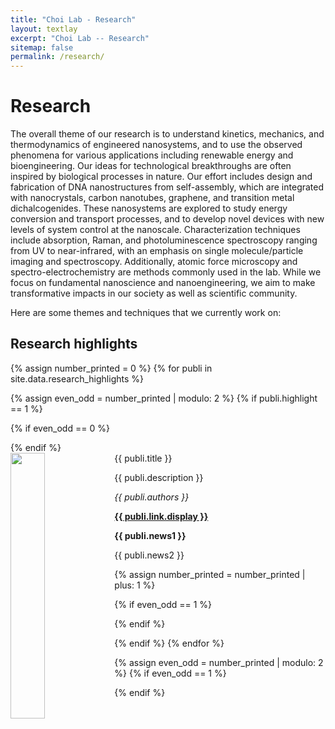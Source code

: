 ```yaml
---
title: "Choi Lab - Research"
layout: textlay
excerpt: "Choi Lab -- Research"
sitemap: false
permalink: /research/
---
```


# Research

The overall theme of our research is to understand kinetics, mechanics, and thermodynamics of engineered nanosystems, and to use the observed phenomena for various applications including renewable energy and bioengineering. Our ideas for technological breakthroughs are often inspired by biological processes in nature. Our effort includes design and fabrication of DNA nanostructures from self-assembly, which are integrated with nanocrystals, carbon nanotubes, graphene, and transition metal dichalcogenides. These nanosystems are explored to study energy conversion and transport processes, and to develop novel devices with new levels of system control at the nanoscale. Characterization techniques include absorption, Raman, and photoluminescence spectroscopy ranging from UV to near-infrared, with an emphasis on single molecule/particle imaging and spectroscopy. Additionally, atomic force microscopy and spectro-electrochemistry are methods commonly used in the lab. While we focus on fundamental nanoscience and nanoengineering, we aim to make transformative impacts in our society as well as scientific community. 

Here are some themes and techniques that we currently work on:

## Research highlights


{% assign number_printed = 0 %}
{% for publi in site.data.research_highlights %}

{% assign even_odd = number_printed | modulo: 2 %}
{% if publi.highlight == 1 %}

{% if even_odd == 0 %}
<div class="row">
{% endif %}

<div class="col-sm-6 clearfix">
 <div class="well">
  <pubtit>{{ publi.title }}</pubtit>
  <img src="{{ site.url }}{{ site.baseurl }}/images/teampic/{{ publi.image }}" class="img-responsive" width="33%" style="float: left" />
  <p>{{ publi.description }}</p>
  <p><em>{{ publi.authors }}</em></p>
  <p><strong><a href="{{ publi.link.url }}">{{ publi.link.display }}</a></strong></p>
  <p class="text-danger"><strong> {{ publi.news1 }}</strong></p>
  <p> {{ publi.news2 }}</p>
 </div>
</div>

{% assign number_printed = number_printed | plus: 1 %}

{% if even_odd == 1 %}
</div>
{% endif %}

{% endif %}
{% endfor %}

{% assign even_odd = number_printed | modulo: 2 %}
{% if even_odd == 1 %}
</div>
{% endif %}

<p> &nbsp; </p>

